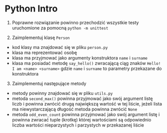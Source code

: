 # Python Intro

1. Poprawne rozwiązanie powinno przechodzić wszystkie testy uruchomione za pomocną `python -m unittest`

2. Zaimplementuj klasę `Person`
* kod klasy ma znajdować się w pliku `person.py`
* klasa ma reprezentować osobę
* klasa ma przyjmować jako argumenty konstruktora `name` i `surname`
* klasa ma posiadać metodę `say_hello()` zwracającą ciąg znaków `Hello! I am <name> <surname>` gdzie `name` i `surname` to parametry przekazane do konstruktora

3. Zaimplementuj następujące metody
* metody powinny znajdować się w pliku `utils.py`
* metoda `second_max()` powinna przyjmować jako swój argument listę liczb i powinna zwrócić drugą największą wartość w tej liście, jeżeli lista ma niewystarczającą długość metoda powinna zwrócić `None`
* metoda `odd_even_count` powinna przyjmować jako swój argument listę i powinna zwracać tuple (krotkę) której wartościami są odpowiednio liczba wartości nieparzystych i parzystych w przekazanej liście